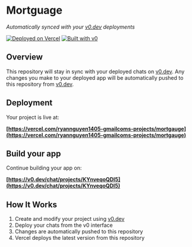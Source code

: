 # Mortguage

*Automatically synced with your [v0.dev](https://v0.dev) deployments*

[![Deployed on Vercel](https://img.shields.io/badge/Deployed%20on-Vercel-black?style=for-the-badge&logo=vercel)](https://vercel.com/ryannguyen1405-gmailcoms-projects/mortgauge)
[![Built with v0](https://img.shields.io/badge/Built%20with-v0.dev-black?style=for-the-badge)](https://v0.dev/chat/projects/KYnveqoQDI5)

## Overview

This repository will stay in sync with your deployed chats on [v0.dev](https://v0.dev).
Any changes you make to your deployed app will be automatically pushed to this repository from [v0.dev](https://v0.dev).

## Deployment

Your project is live at:

**[https://vercel.com/ryannguyen1405-gmailcoms-projects/mortgauge](https://vercel.com/ryannguyen1405-gmailcoms-projects/mortgauge)**

## Build your app

Continue building your app on:

**[https://v0.dev/chat/projects/KYnveqoQDI5](https://v0.dev/chat/projects/KYnveqoQDI5)**

## How It Works

1. Create and modify your project using [v0.dev](https://v0.dev)
2. Deploy your chats from the v0 interface
3. Changes are automatically pushed to this repository
4. Vercel deploys the latest version from this repository
